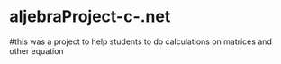 # aljebraProject-c-.net

#this was a project to help students to do calculations on matrices and other equation 
